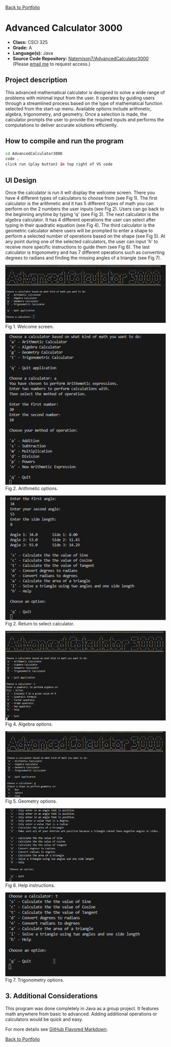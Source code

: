 [Back to Portfolio](./)

Advanced Calculator 3000
===============

-   **Class:** CSCI 325
-   **Grade:** A
-   **Language(s):** Java
-   **Source Code Repository:** [Natemixon7/AdvancedCalculator3000](https://github.com/Natemixon7/AdvancedCalculator3000)  
    (Please [email me](mailto:NRMixon@csustudent.net?subject=GitHub%20Access) to request access.)

## Project description

This advanced mathematical calculator is designed to solve a wide range of problems with minimal input from the user. It operates by guiding users through a streamlined process based on the type of mathematical function selected from the start-up menu. Available options include arithmetic, algebra, trigonometry, and geometry. Once a selection is made, the calculator prompts the user to provide the required inputs and performs the computations to deliver accurate solutions efficiently.

## How to compile and run the program

```bash
cd AdvancedCalculator3000
code .
click run (play button) in top right of VS code
```

## UI Design

Once the calculator is run it will display the welcome screen. There you have 4 different types of calculators to choose from (see Fig 1). The first calculator is the arithmetic and it has 5 different types of math you can perform on the 2 numbers the user inputs (see Fig 2). Users can go back to the beginning anytime by typing 'q' (see Fig 3). The next calculator is the algebra calculator. It has 4 different operations the user can select after typing in their quadratic equation (see Fig 4). The third calculator is the geometric calculator where users will be prompted to enter a shape to perform a selected number of operations based on the shape (see Fig 5). At any point during one of the selected calculators, the user can input 'h' to receive more specific instructions to guide them (see Fig 6). The last calculator is trigonometry and has 7 different operations such as converting degrees to radians and finding the missing angles of a triangle (see Fig 7).

![screenshot](Images/CalcImages/Welcome.png)  
Fig 1. Welcome screen.

![screenshot](Images/CalcImages/arithmetic.png)  
Fig 2. Arithmetic options.

![screenshot](Images/CalcImages/Complete.png)  
Fig 2. Return to select calculator.

![screenshot](Images/CalcImages/Algebra.png)  
Fig 4. Algebra options.

![screenshot](Images/CalcImages/Geo.png)  
Fig 5. Geometry options.

![screenshot](Images/CalcImages/Help.png)  
Fig 6. Help instructions.

![screenshot](Images/CalcImages/Trig.png)  
Fig 7. Trigonometry options.

## 3. Additional Considerations

This program was done completely in Java as a group project. It features math anywhere from basic to advanced. Adding additional operations or calculators would be quick and easy.

For more details see [GitHub Flavored Markdown](https://guides.github.com/features/mastering-markdown/).

[Back to Portfolio](./)
